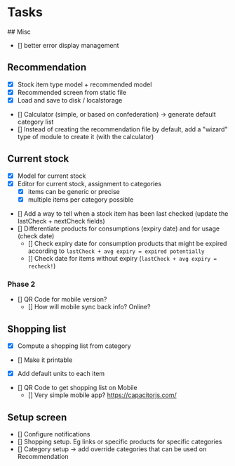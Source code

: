 # Tasks

## Misc

- [] better error display management

## Recommendation

- [x] Stock item type model + recommended model
- [x] Recommended screen from static file
- [x] Load and save to disk / localstorage
- [] Calculator (simple, or based on confederation) -> generate default category list
- [] Instead of creating the recommendation file by default, add a "wizard" type of module to create it (with the calculator)

## Current stock

- [x] Model for current stock
- [x] Editor for current stock, assignment to categories
    - [x] items can be generic or precise
    - [x] multiple items per category possible
- [] Add a way to tell when a stock item has been last checked (update the lastCheck + nextCheck fields)
- [] Differentiate products for consumptions (expiry date) and for usage (check date)
    - [] Check expiry date for consumption products that might be expired according to `lastCheck + avg expiry = expired potentially`
    - [] Check date for items without expiry (`lastCheck + avg expiry = recheck!`)


### Phase 2

- [] QR Code for mobile version?
    - [] How will mobile sync back info? Online?


## Shopping list

- [x] Compute a shopping list from category
- [] Make it printable
- [x] Add default units to each item
- [] QR Code to get shopping list on Mobile 
    - [] Very simple mobile app? https://capacitorjs.com/

## Setup screen

- [] Configure notifications
- [] Shopping setup. Eg links or specific products for specific categories
- [] Category setup -> add override categories that can be used on Recommendation
